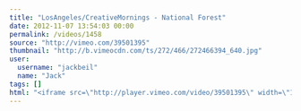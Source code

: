 ```yaml
---
title: "LosAngeles/CreativeMornings - National Forest"
date: 2012-11-07 13:54:03 00:00
permalink: /videos/1458
source: "http://vimeo.com/39501395"
thumbnail: "http://b.vimeocdn.com/ts/272/466/272466394_640.jpg"
user:
  username: "jackbeil"
  name: "Jack"
tags: []
html: "<iframe src=\"http://player.vimeo.com/video/39501395\" width=\"1280\" height=\"720\" frameborder=\"0\" webkitAllowFullScreen mozallowfullscreen allowFullScreen></iframe>"
---
```


